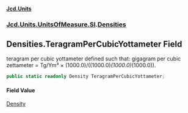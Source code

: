 #### [Jcd.Units](index 'index')
### [Jcd.Units.UnitsOfMeasure.SI](Jcd.Units.UnitsOfMeasure.SI 'Jcd.Units.UnitsOfMeasure.SI').[Densities](Densities 'Jcd.Units.UnitsOfMeasure.SI.Densities')

## Densities.TeragramPerCubicYottameter Field

teragram per cubic yottameter defined such that: gigagram per cubic zettameter = Tg/Ym³ ×
(1000.0)/((1000.0)*(1000.0)*(1000.0)).

```csharp
public static readonly Density TeragramPerCubicYottameter;
```

#### Field Value
[Density](Density 'Jcd.Units.UnitTypes.Density')